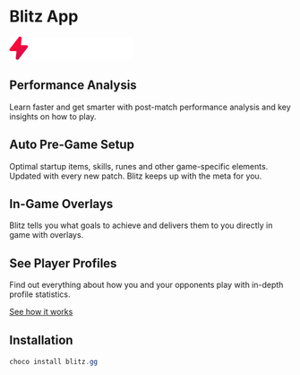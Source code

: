 ﻿# Blitz App

![Logo](../../assets/Blitz.ggBanner.png)

## Performance Analysis

Learn faster and get smarter with post-match performance analysis and key insights on how to play.

## Auto Pre-Game Setup

Optimal startup items, skills, runes and other game-specific elements. Updated with every new patch. Blitz keeps up with the meta for you.

## In-Game Overlays

Blitz tells you what goals to achieve and delivers them to you directly in game with overlays.

## See Player Profiles

Find out everything about how you and your opponents play with in-depth profile statistics.

[See how it works](https://www.youtube.com/watch?v=lMFQLbPkW8Y)

## Installation

```powershell
choco install blitz.gg
```
